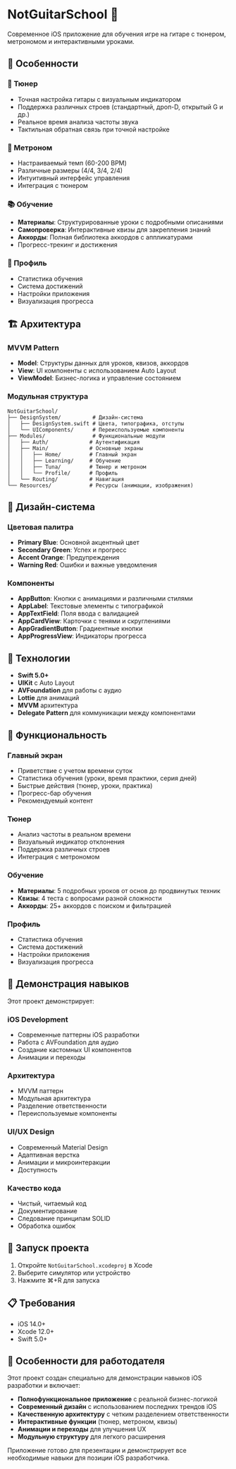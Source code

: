 # NotGuitarSchool 🎸

Современное iOS приложение для обучения игре на гитаре с тюнером, метрономом и интерактивными уроками.

## 🚀 Особенности

### 🎵 Тюнер
- Точная настройка гитары с визуальным индикатором
- Поддержка различных строев (стандартный, дроп-D, открытый G и др.)
- Реальное время анализа частоты звука
- Тактильная обратная связь при точной настройке

### 🎯 Метроном
- Настраиваемый темп (60-200 BPM)
- Различные размеры (4/4, 3/4, 2/4)
- Интуитивный интерфейс управления
- Интеграция с тюнером

### 📚 Обучение
- **Материалы**: Структурированные уроки с подробными описаниями
- **Самопроверка**: Интерактивные квизы для закрепления знаний
- **Аккорды**: Полная библиотека аккордов с аппликатурами
- Прогресс-трекинг и достижения

### 👤 Профиль
- Статистика обучения
- Система достижений
- Настройки приложения
- Визуализация прогресса

## 🏗️ Архитектура

### MVVM Pattern
- **Model**: Структуры данных для уроков, квизов, аккордов
- **View**: UI компоненты с использованием Auto Layout
- **ViewModel**: Бизнес-логика и управление состоянием

### Модульная структура
```
NotGuitarSchool/
├── DesignSystem/          # Дизайн-система
│   ├── DesignSystem.swift # Цвета, типографика, отступы
│   └── UIComponents/      # Переиспользуемые компоненты
├── Modules/               # Функциональные модули
│   ├── Auth/             # Аутентификация
│   ├── Main/             # Основные экраны
│   │   ├── Home/         # Главный экран
│   │   ├── Learning/     # Обучение
│   │   ├── Tuna/         # Тюнер и метроном
│   │   └── Profile/      # Профиль
│   └── Routing/          # Навигация
└── Resources/            # Ресурсы (анимации, изображения)
```

## 🎨 Дизайн-система

### Цветовая палитра
- **Primary Blue**: Основной акцентный цвет
- **Secondary Green**: Успех и прогресс
- **Accent Orange**: Предупреждения
- **Warning Red**: Ошибки и важные уведомления

### Компоненты
- **AppButton**: Кнопки с анимациями и различными стилями
- **AppLabel**: Текстовые элементы с типографикой
- **AppTextField**: Поля ввода с валидацией
- **AppCardView**: Карточки с тенями и скруглениями
- **AppGradientButton**: Градиентные кнопки
- **AppProgressView**: Индикаторы прогресса

## 🔧 Технологии

- **Swift 5.0+**
- **UIKit** с Auto Layout
- **AVFoundation** для работы с аудио
- **Lottie** для анимаций
- **MVVM** архитектура
- **Delegate Pattern** для коммуникации между компонентами

## 📱 Функциональность

### Главный экран
- Приветствие с учетом времени суток
- Статистика обучения (уроки, время практики, серия дней)
- Быстрые действия (тюнер, уроки, практика)
- Прогресс-бар обучения
- Рекомендуемый контент

### Тюнер
- Анализ частоты в реальном времени
- Визуальный индикатор отклонения
- Поддержка различных строев
- Интеграция с метрономом

### Обучение
- **Материалы**: 5 подробных уроков от основ до продвинутых техник
- **Квизы**: 4 теста с вопросами разной сложности
- **Аккорды**: 25+ аккордов с поиском и фильтрацией

### Профиль
- Статистика обучения
- Система достижений
- Настройки приложения
- Визуализация прогресса

## 🎯 Демонстрация навыков

Этот проект демонстрирует:

### iOS Development
- Современные паттерны iOS разработки
- Работа с AVFoundation для аудио
- Создание кастомных UI компонентов
- Анимации и переходы

### Архитектура
- MVVM паттерн
- Модульная архитектура
- Разделение ответственности
- Переиспользуемые компоненты

### UI/UX Design
- Современный Material Design
- Адаптивная верстка
- Анимации и микроинтеракции
- Доступность

### Качество кода
- Чистый, читаемый код
- Документирование
- Следование принципам SOLID
- Обработка ошибок

## 🚀 Запуск проекта

1. Откройте `NotGuitarSchool.xcodeproj` в Xcode
2. Выберите симулятор или устройство
3. Нажмите ⌘+R для запуска

## 📋 Требования

- iOS 14.0+
- Xcode 12.0+
- Swift 5.0+

## 🎵 Особенности для работодателя

Этот проект создан специально для демонстрации навыков iOS разработки и включает:

- **Полнофункциональное приложение** с реальной бизнес-логикой
- **Современный дизайн** с использованием последних трендов iOS
- **Качественную архитектуру** с четким разделением ответственности
- **Интерактивные функции** (тюнер, метроном, квизы)
- **Анимации и переходы** для улучшения UX
- **Модульную структуру** для легкого расширения

Приложение готово для презентации и демонстрирует все необходимые навыки для позиции iOS разработчика.
